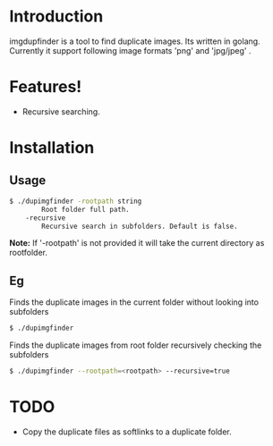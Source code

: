 # Introduction

imgdupfinder is a tool to find duplicate images. Its written in golang.
Currently it support following image formats 'png' and 'jpg/jpeg' .

# Features!

  - Recursive searching.

# Installation
## Usage
```sh
$ ./dupimgfinder -rootpath string
        Root folder full path.
    -recursive
    	Recursive search in subfolders. Default is false.
```
**Note:**  If '-rootpath' is not provided it will take the current directory as rootfolder.

## Eg
Finds the duplicate images in the current folder without looking into subfolders
```sh
$ ./dupimgfinder
```

Finds the duplicate images from root folder recursively checking the subfolders
```sh
$ ./dupimgfinder --rootpath=<rootpath> --recursive=true
```

# TODO
- Copy the duplicate files as softlinks to a duplicate folder.

